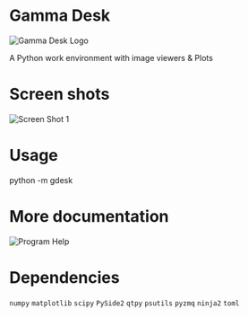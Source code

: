 # Gamma Desk

![Gamma Desk Logo](https://github.com/thocoo/gamma-desk/raw/main/gdesk/resources/logo/logo_128px.png)

A Python work environment with image viewers & Plots

# Screen shots

![Screen Shot 1](https://github.com/thocoo/gamma-desk/raw/main/doc/sphinx/source/figures/screenshot_01.jpg)

# Usage

python -m gdesk

# More documentation
![Program Help](https://thocoo.github.io/gdesk-data/docs)

# Dependencies 

`numpy`
`matplotlib`
`scipy`
`PySide2`
`qtpy`
`psutils`
`pyzmq`
`ninja2`
`toml`
